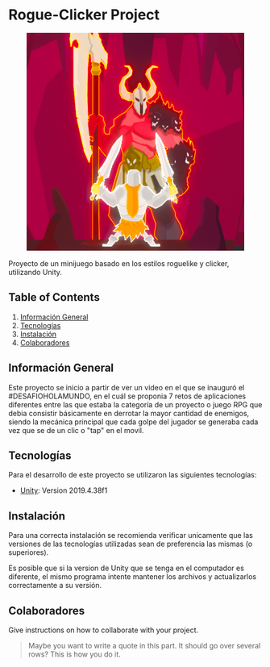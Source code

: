 # Rogue-Clicker Project
<p align="center">
  <img src="https://github.com/DevTic/RogueClicker_project/blob/main/Assets/Textures/icon_game.png?raw=true" alt="Icon game"/>
</p>
 
 Proyecto de un minijuego basado en los estilos roguelike y clicker, utilizando Unity.


## Table of Contents
1. [Información General](#información-general)
2. [Tecnologías](#tecnologías)
3. [Instalación](#instalación)
4. [Colaboradores](#colaboradores)


## Información General

Este proyecto se inicio a partir de ver un video en el que se inauguró el #DESAFIOHOLAMUNDO, en el cuál se proponia 7 retos de aplicaciones diferentes entre las que estaba la categoría de un proyecto o juego RPG que debia consistir básicamente en derrotar la mayor cantidad de enemigos, siendo la mecánica principal que cada golpe del jugador se generaba cada vez que se de un clic o "tap" en el movil.


## Tecnologías

Para el desarrollo de este proyecto se utilizaron las siguientes tecnologías:
* [Unity](https://unity.com/download#how-get-started): Version 2019.4.38f1 


## Instalación

Para una correcta instalación se recomienda verificar unicamente que las versiones de las tecnologías utilizadas sean de preferencia las mismas (o superiores).

Es posible que si la version de Unity que se tenga en el computador es diferente, el mismo programa intente mantener los archivos y actualizarlos correctamente a su versión.

## Colaboradores

Give instructions on how to collaborate with your project.
> Maybe you want to write a quote in this part. 
> It should go over several rows?
> This is how you do it.
